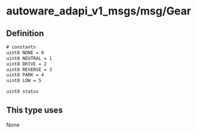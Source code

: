 <!-- This file is generated by a tool. Do not edit directly. -->

# autoware_adapi_v1_msgs/msg/Gear

## Definition

```txt
# constants
uint8 NONE = 0
uint8 NEUTRAL = 1
uint8 DRIVE = 2
uint8 REVERSE = 3
uint8 PARK = 4
uint8 LOW = 5

uint8 status
```

## This type uses

None
